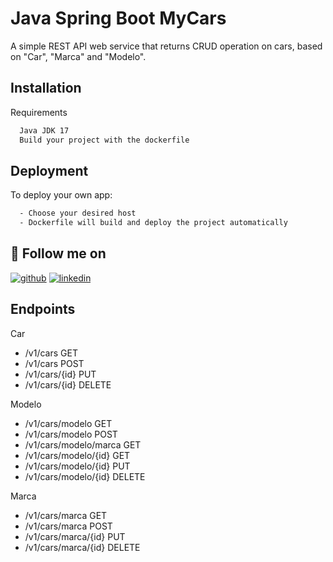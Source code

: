 # Java Spring Boot MyCars

A simple REST API web service that returns CRUD operation on cars, based on "Car", "Marca" and "Modelo".






## Installation

Requirements

```bash
  Java JDK 17
  Build your project with the dockerfile

```
    
## Deployment

To deploy your own app:

```bash
  - Choose your desired host
  - Dockerfile will build and deploy the project automatically
```


## 🔗 Follow me on
[![github](https://img.shields.io/badge/my_portfolio-000?style=for-the-badge&logo=ko-fi&logoColor=white)](https://github.com/cMaggessi/)
[![linkedin](https://img.shields.io/badge/linkedin-0A66C2?style=for-the-badge&logo=linkedin&logoColor=white)](https://www.linkedin.com/in/caio-maggessi-912763189/)


## Endpoints


Car
- /v1/cars GET
- /v1/cars POST
- /v1/cars/{id} PUT
- /v1/cars/{id} DELETE

Modelo
- /v1/cars/modelo GET
- /v1/cars/modelo POST
- /v1/cars/modelo/marca GET
- /v1/cars/modelo/{id} GET
- /v1/cars/modelo/{id} PUT
- /v1/cars/modelo/{id} DELETE

Marca 
- /v1/cars/marca GET
- /v1/cars/marca POST
- /v1/cars/marca/{id} PUT
- /v1/cars/marca/{id} DELETE

